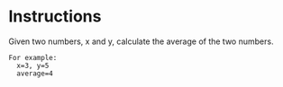 # Instructions

Given two numbers, x and y, calculate the average of the two numbers.

```text
For example:
  x=3, y=5
  average=4
```
